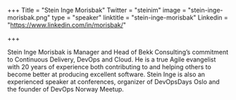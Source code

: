 +++
Title = "Stein Inge Morisbak"
Twitter = "steinim"
image = "stein-inge-morisbak.png"
type = "speaker"
linktitle = "stein-inge-morisbak"
Linkedin = "https://www.linkedin.com/in/morisbak/"

+++

Stein Inge Morisbak is Manager and Head of Bekk Consulting’s commitment to Continuous Delivery, DevOps and Cloud. He is a true Agile evangelist with 20 years of experience both contributing to and helping others to become better at producing excellent software. Stein Inge is also an experienced speaker at conferences, organizer of DevOpsDays Oslo and the founder of DevOps Norway Meetup.

